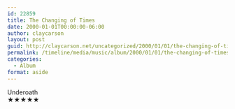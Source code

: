 ```yaml
---
id: 22859
title: The Changing of Times
date: 2000-01-01T00:00:00-06:00
author: claycarson
layout: post
guid: http://claycarson.net/uncategorized/2000/01/01/the-changing-of-times/
permalink: /timeline/media/music/album/2000/01/01/the-changing-of-times/
categories:
  - Album
format: aside
---
```

<div class="media-details"></div>

<div class="media-creator">Underoath</div>

<div class="media-rating">★★★★★</div>